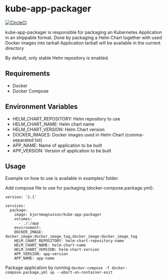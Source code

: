 # kube-app-packager


[![CircleCI](https://circleci.com/gh/bjornmagnusson/kube-app-packager/tree/master.svg?style=svg)](https://circleci.com/gh/bjornmagnusson/kube-app-packager/tree/master)

kube-app-packager is responsible for packaging an Kubernetes Application in an shippable format.
Done by packaging a Helm Chart together with used Docker images into tarball
Application tarball will be available in the current directory

By default, only stable Helm repository is enabled.

## Requirements
- Docker
- Docker Compose

## Environment Variables
- HELM_CHART_REPOSITORY: Helm repository to use
- HELM_CHART_NAME: Helm chart name
- HELM_CHART_VERSION: Helm Chart version
- DOCKER_IMAGES: Docker images used in Helm Chart (comma-separated list)
- APP_NAME: Name of application to be built
- APP_VERSION: Version of application to be built

## Usage
Example on how to use is available in examples/ folder.

Add compose file to use for packaging (docker-compose.package.yml):
```Docker
version: '2.1'

services:
  package:
    image: bjornmagnusson/kube-app-packager
    volumes:
      - ./:/app
    environment:
    DOCKER_IMAGE: docker_image:docker_image_tag,docker_image:docker_image_tag
    HELM_CHART_REPOSITORY: helm-chart-repository-name
    HELM_CHART_NAME: helm-chart-name
    HELM_CHART_VERSION: helm-chart-version
    APP_VERSION: app-version
    APP_NAME: app-name
```

Package application by running `docker-compose -f docker-compose.package.yml up --abort-on-container-exit`
